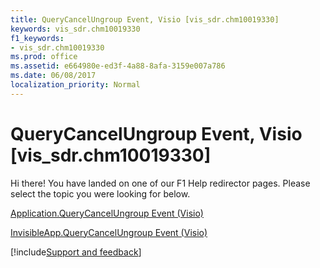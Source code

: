```yaml
---
title: QueryCancelUngroup Event, Visio [vis_sdr.chm10019330]
keywords: vis_sdr.chm10019330
f1_keywords:
- vis_sdr.chm10019330
ms.prod: office
ms.assetid: e664980e-ed3f-4a88-8afa-3159e007a786
ms.date: 06/08/2017
localization_priority: Normal
---
```



# QueryCancelUngroup Event, Visio [vis_sdr.chm10019330]

Hi there! You have landed on one of our F1 Help redirector pages. Please select the topic you were looking for below.

[Application.QueryCancelUngroup Event (Visio)](https://msdn.microsoft.com/library/67d3b9e1-c2f3-20ba-0bb5-3ab2dc8f1564%28Office.15%29.aspx)

[InvisibleApp.QueryCancelUngroup Event (Visio)](https://msdn.microsoft.com/library/b1b24d82-86a5-6417-ba29-78f67addf206%28Office.15%29.aspx)

[!include[Support and feedback](~/includes/feedback-boilerplate.md)]